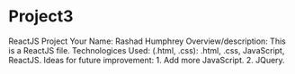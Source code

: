 # Project3
ReactJS Project
Your Name: Rashad Humphrey
Overview/description: This is a ReactJS file.
Technologices Used: (.html, .css): .html, .css, JavaScript, ReactJS.
Ideas for future improvement: 1. Add more JavaScript.  2. JQuery.

